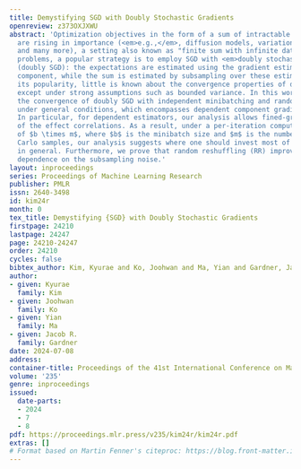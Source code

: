 ```yaml
---
title: Demystifying SGD with Doubly Stochastic Gradients
openreview: z373OXJXWU
abstract: 'Optimization objectives in the form of a sum of intractable expectations
  are rising in importance (<em>e.g.,</em>, diffusion models, variational autoencoders,
  and many more), a setting also known as "finite sum with infinite data." For these
  problems, a popular strategy is to employ SGD with <em>doubly stochastic gradients</em>
  (doubly SGD): the expectations are estimated using the gradient estimator of each
  component, while the sum is estimated by subsampling over these estimators. Despite
  its popularity, little is known about the convergence properties of doubly SGD,
  except under strong assumptions such as bounded variance. In this work, we establish
  the convergence of doubly SGD with independent minibatching and random reshuffling
  under general conditions, which encompasses dependent component gradient estimators.
  In particular, for dependent estimators, our analysis allows fined-grained analysis
  of the effect correlations. As a result, under a per-iteration computational budget
  of $b \times m$, where $b$ is the minibatch size and $m$ is the number of Monte
  Carlo samples, our analysis suggests where one should invest most of the budget
  in general. Furthermore, we prove that random reshuffling (RR) improves the complexity
  dependence on the subsampling noise.'
layout: inproceedings
series: Proceedings of Machine Learning Research
publisher: PMLR
issn: 2640-3498
id: kim24r
month: 0
tex_title: Demystifying {SGD} with Doubly Stochastic Gradients
firstpage: 24210
lastpage: 24247
page: 24210-24247
order: 24210
cycles: false
bibtex_author: Kim, Kyurae and Ko, Joohwan and Ma, Yian and Gardner, Jacob R.
author:
- given: Kyurae
  family: Kim
- given: Joohwan
  family: Ko
- given: Yian
  family: Ma
- given: Jacob R.
  family: Gardner
date: 2024-07-08
address:
container-title: Proceedings of the 41st International Conference on Machine Learning
volume: '235'
genre: inproceedings
issued:
  date-parts:
  - 2024
  - 7
  - 8
pdf: https://proceedings.mlr.press/v235/kim24r/kim24r.pdf
extras: []
# Format based on Martin Fenner's citeproc: https://blog.front-matter.io/posts/citeproc-yaml-for-bibliographies/
---
```

